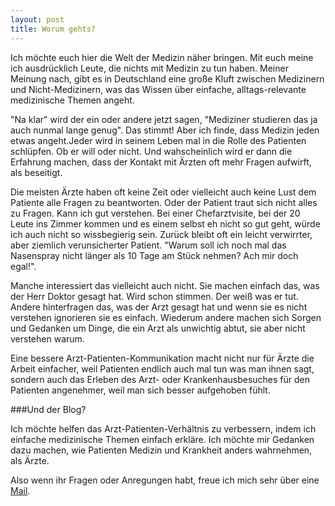 ```yaml
---
layout: post
title: Worum gehts?
---
```




Ich möchte euch hier die Welt der Medizin näher bringen. Mit euch meine ich ausdrücklich Leute, die nichts mit Medizin zu tun haben. Meiner Meinung nach, gibt es in Deutschland eine große Kluft zwischen Medizinern und Nicht-Medizinern, was das Wissen über einfache, alltags-relevante medizinische Themen angeht. 

"Na klar" wird der ein oder andere jetzt sagen, "Mediziner studieren das ja auch nunmal lange genug". Das stimmt! Aber ich finde, dass Medizin jeden etwas angeht.Jeder wird in seinem Leben mal in die Rolle des Patienten schlüpfen. Ob er will oder nicht. Und wahscheinlich wird er dann die Erfahrung machen, dass der Kontakt mit Ärzten oft mehr Fragen aufwirft, als beseitigt. 

Die meisten Ärzte haben oft keine Zeit oder vielleicht auch keine Lust dem Patiente alle Fragen zu beantworten. Oder der Patient traut sich nicht alles zu Fragen. Kann ich gut verstehen. Bei einer Chefarztvisite, bei der 20 Leute ins Zimmer kommen und es einem selbst eh nicht so gut geht, würde ich auch nicht so wissbegierig sein. Zurück bleibt oft ein leicht verwirrter, aber ziemlich verunsicherter Patient. "Warum soll ich noch mal das Nasenspray nicht länger als 10 Tage am Stück nehmen? Ach mir doch egal!". 

Manche interessiert das vielleicht auch nicht. Sie machen einfach das, was der Herr Doktor gesagt hat. Wird schon stimmen. Der weiß was er tut. Andere hinterfragen das, was der Arzt gesagt hat und wenn sie es nicht verstehen ignorieren sie es einfach. Wiederum andere machen sich Sorgen und Gedanken um Dinge, die ein Arzt als unwichtig abtut, sie aber nicht verstehen warum. 

Eine bessere Arzt-Patienten-Kommunikation macht nicht nur für Ärzte die Arbeit einfacher, weil Patienten endlich auch mal tun was man ihnen sagt, sondern auch das Erleben des Arzt- oder Krankenhausbesuches für den Patienten angenehmer, weil man sich besser aufgehoben fühlt. 

###Und der Blog?

Ich möchte helfen das Arzt-Patienten-Verhältnis zu verbessern, indem ich einfache medizinische Themen einfach erkläre. Ich möchte mir Gedanken dazu machen, wie Patienten Medizin und Krankheit anders wahrnehmen, als Ärzte. 

Also wenn ihr Fragen oder Anregungen habt, freue ich mich sehr über eine [Mail](mailto:rasmus_oo@hotmail.de).